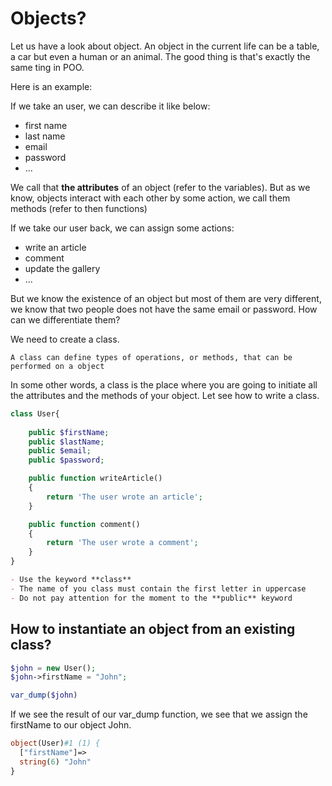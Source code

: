 # Objects?

Let us have a look about object. An object in the current life can be a table, a car but even a human or an animal. The good thing is that's exactly the same ting in POO. 

Here is an example:

If we take an user, we can describe it like below: 

- first name
- last name
- email
- password 
- ...

We call that **the attributes** of an object (refer to the variables). But as we know, objects interact with each other by some action, we call them methods (refer to then functions)

If we take our user back, we can assign some actions:

- write an article
- comment 
- update the gallery
- ...

But we know the existence of an object but most of them are very different, we know that two people does not have the same email or password.
How can we differentiate them? 

We need to create a class.

```A class can define types of operations, or methods, that can be performed on a object```

In some other words, a class is the place where you are going to initiate all the attributes and the methods of your object. Let see how to write a class.

```php
class User{
    
    public $firstName;
    public $lastName;
    public $email;
    public $password;

    public function writeArticle()
    {
        return 'The user wrote an article';
    }

    public function comment()
    {
        return 'The user wrote a comment';
    }
}
```

```markdown
- Use the keyword **class** 
- The name of you class must contain the first letter in uppercase
- Do not pay attention for the moment to the **public** keyword
```

## How to instantiate an object from an existing class? 

```php
$john = new User();
$john->firstName = "John";

var_dump($john)

```

If we see the result of our var_dump function, we see that we assign the firstName to our object John.

```php
object(User)#1 (1) {
  ["firstName"]=>
  string(6) "John"
}

```